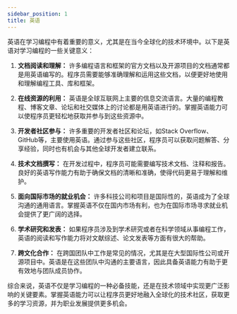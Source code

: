 ```yaml
---
sidebar_position: 1
title: 英语
---
```


英语在学习编程中有着重要的意义，尤其是在当今全球化的技术环境中。以下是英语对学习编程的一些关键意义：

1. **文档阅读和理解：** 许多编程语言和框架的官方文档以及开源项目的文档通常都是用英语编写的。程序员需要能够准确理解和运用这些文档，以便更好地使用和理解编程工具、库和框架。

2. **在线资源的利用：** 英语是全球互联网上主要的信息交流语言。大量的编程教程、博客文章、论坛和社交媒体上的讨论都是用英语进行的。掌握英语能力可以使程序员更轻松地获取并参与到这些资源中。

3. **开发者社区参与：** 许多重要的开发者社区和论坛，如Stack Overflow、GitHub等，主要使用英语。通过参与这些社区，程序员可以获取问题解答、分享经验，同时也有机会与其他全球开发者建立联系。

4. **技术文档撰写：** 在开发过程中，程序员可能需要编写技术文档、注释和报告。良好的英语写作能力有助于确保文档的清晰和准确，使得代码更易于理解和维护。

5. **面向国际市场的就业机会：** 许多科技公司和项目是国际性的，英语成为了全球沟通的通用语言。掌握英语不仅在国内市场有利，也为在国际市场寻求就业机会提供了更广阔的选择。

6. **学术研究和发表：** 如果程序员涉及到学术研究或者在科学领域从事编程工作，英语的阅读和写作能力将对文献综述、论文发表等方面有很大的帮助。

7. **跨文化合作：** 在跨国团队中工作是常见的情况，尤其是在大型国际性公司或开源项目中。英语是在这些团队中沟通的主要语言，因此具备英语能力有助于更有效地与团队成员协作。

综合来说，英语不仅是学习编程的一种必备技能，还是在技术领域中实现更广泛影响的关键要素。掌握英语能力可以让程序员更好地融入全球化的技术社区，获取更多的学习资源，并为职业发展提供更多机会。
